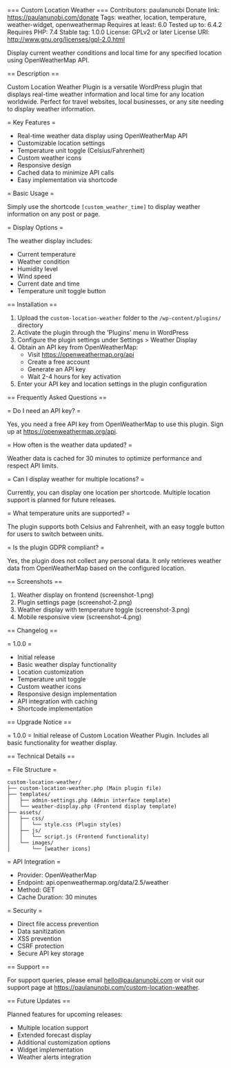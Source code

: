 === Custom Location Weather ===
Contributors: paulanunobi
Donate link: https://paulanunobi.com/donate
Tags: weather, location, temperature, weather-widget, openweathermap
Requires at least: 6.0
Tested up to: 6.4.2
Requires PHP: 7.4
Stable tag: 1.0.0
License: GPLv2 or later
License URI: http://www.gnu.org/licenses/gpl-2.0.html

Display current weather conditions and local time for any specified location using OpenWeatherMap API.

== Description ==

Custom Location Weather Plugin is a versatile WordPress plugin that displays real-time weather information and local time for any location worldwide. Perfect for travel websites, local businesses, or any site needing to display weather information.

= Key Features =

* Real-time weather data display using OpenWeatherMap API
* Customizable location settings
* Temperature unit toggle (Celsius/Fahrenheit)
* Custom weather icons
* Responsive design
* Cached data to minimize API calls
* Easy implementation via shortcode

= Basic Usage =

Simply use the shortcode `[custom_weather_time]` to display weather information on any post or page.

= Display Options =

The weather display includes:
* Current temperature
* Weather condition
* Humidity level
* Wind speed
* Current date and time
* Temperature unit toggle button

== Installation ==

1. Upload the `custom-location-weather` folder to the `/wp-content/plugins/` directory
2. Activate the plugin through the 'Plugins' menu in WordPress
3. Configure the plugin settings under Settings > Weather Display
4. Obtain an API key from OpenWeatherMap:
   * Visit https://openweathermap.org/api
   * Create a free account
   * Generate an API key
   * Wait 2-4 hours for key activation
5. Enter your API key and location settings in the plugin configuration

== Frequently Asked Questions ==

= Do I need an API key? =

Yes, you need a free API key from OpenWeatherMap to use this plugin. Sign up at https://openweathermap.org/api.

= How often is the weather data updated? =

Weather data is cached for 30 minutes to optimize performance and respect API limits.

= Can I display weather for multiple locations? =

Currently, you can display one location per shortcode. Multiple location support is planned for future releases.

= What temperature units are supported? =

The plugin supports both Celsius and Fahrenheit, with an easy toggle button for users to switch between units.

= Is the plugin GDPR compliant? =

Yes, the plugin does not collect any personal data. It only retrieves weather data from OpenWeatherMap based on the configured location.

== Screenshots ==

1. Weather display on frontend (screenshot-1.png)
2. Plugin settings page (screenshot-2.png)
3. Weather display with temperature toggle (screenshot-3.png)
4. Mobile responsive view (screenshot-4.png)

== Changelog ==

= 1.0.0 =
* Initial release
* Basic weather display functionality
* Location customization
* Temperature unit toggle
* Custom weather icons
* Responsive design implementation
* API integration with caching
* Shortcode implementation

== Upgrade Notice ==

= 1.0.0 =
Initial release of Custom Location Weather Plugin. Includes all basic functionality for weather display.

== Technical Details ==

= File Structure =
```
custom-location-weather/
├── custom-location-weather.php (Main plugin file)
├── templates/
│   ├── admin-settings.php (Admin interface template)
│   └── weather-display.php (Frontend display template)
├── assets/
│   ├── css/
│   │   └── style.css (Plugin styles)
│   ├── js/
│   │   └── script.js (Frontend functionality)
│   └── images/
│       └── [weather icons]
```

= API Integration =
* Provider: OpenWeatherMap
* Endpoint: api.openweathermap.org/data/2.5/weather
* Method: GET
* Cache Duration: 30 minutes

= Security =
* Direct file access prevention
* Data sanitization
* XSS prevention
* CSRF protection
* Secure API key storage

== Support ==

For support queries, please email hello@paulanunobi.com or visit our support page at https://paulanunobi.com/custom-location-weather.

== Future Updates ==

Planned features for upcoming releases:
* Multiple location support
* Extended forecast display
* Additional customization options
* Widget implementation
* Weather alerts integration
